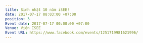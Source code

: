 ```yaml
---
title: Sinh nhật 10 năm iSEE!
date: 2017-07-17 08:03:00 +07:00
position: 3
Event date: 2017-07-17 00:00:00 +07:00
Venue: Viện ISEE
Event URL: https://www.facebook.com/events/1251719981621996/
---
```


